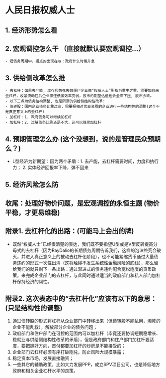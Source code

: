 # 人民日报权威人士

## 1. 经济形势怎么看

## 2. 宏观调控怎么干 __（直接就默认要宏观调控...）__
    - 短债务周期中，拐点的出现在与：政府什么时候升息

## 3. 供给侧改革怎么推
    - 去杠杆：如果去产能, 库存和憋死失效僵尸企业像“权威人士”所指为重中之重，需要加息来去杠杆，收紧流动性后企业偿还债务效率变弱，股市的期望估值也会全面下压, 股市会跌。
    - 以下三点为债务结构调整, 也是所谓的供给侧结构性改革:
    - 债转股：国内企业债务比重过高，需要把相对优良资质的企业进行一些结构性的调整(这个不是真正意义上的去杠杆)
    - 加杠杆：1. 政府债务可以继续加杠杆
    - 加杠杆：2. 过敏债务比例还是不大，还可以继续加杠杆

## 4. 预期管理怎么办 __(这个没想到，说的是管理民众预期么？)__
* L型经济为新期望：因为两个矛盾：1. 去产能，去杠杆需要时间，力度和执行力； 2. 实体经济回报率下降，弹不回来

## 5. 经济风险怎么防

## 收尾：处理好物价问题，是宏观调控的永恒主题 __(物价平稳，才更易维稳)__

## 附录1. 去杠杆化的出路：(可能马上会出的牌)
* 既然“权威人士”已经很清楚的表达，我们既不要指望U型或是V型反转提高分母式的去杠杆（因为RayDalio的长期债务周期告诉我们，这样的泡沫终究会破灭，并进入真正意义上的被动去杠杆化阶段），也不可能紧缩货币通过大量债务违约的形式一次性出清（这将触碰不发生系统性金融风险的底线），那么留给我们的就只剩下一条出路：通过渐进式的债务违约配合宽松适度的货币政策，来完成企业部门的去杠杆，与此同时通过适当的政府部门和私人部门加杠杆保持经济的韧性。

## 附录2. 这次表态中的“去杠杆化”应该有以下的意思：(只是结构性的调整)
1. 通过债转股的形式将杠杆从企业部门中转移出来（但债转股不能乱用，濒死的企业不能乱救），解放部分企业的债务问题；
2. 政府部门和住户部门在可控的范围内可以加杠杆（毕竟还要协调短期稳增长、稳就业与供给侧结构性改革的矛盾），但是政府部门和住户部门加杠杆要适度，要把握好方向，首付都要加杠杆的炒房是不能接受的；
3. 企业部门去杠杆必须有序打破刚兑，防止风险大规模暴露；
4. 稳定资本市场，发展直接融资；
5. 一些其它的辅助政策，比如大力发展PPP，成立SPV项目公司，也是降低地方政府和相关企业杠杆水平的良策。
